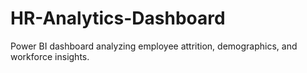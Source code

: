 # HR-Analytics-Dashboard
Power BI dashboard analyzing employee attrition, demographics, and workforce insights.
